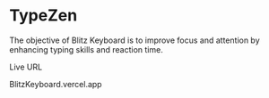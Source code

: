 # TypeZen
The objective of Blitz Keyboard is to improve focus and attention by enhancing typing skills and reaction time.

Live URL

BlitzKeyboard.vercel.app


